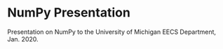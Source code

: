 # NumPy Presentation

Presentation on NumPy to the University of Michigan EECS Department, Jan. 2020.
